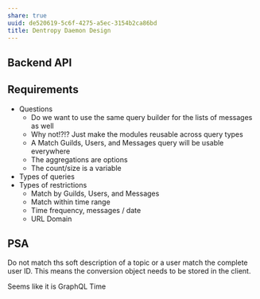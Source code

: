 ```yaml
---
share: true
uuid: de520619-5c6f-4275-a5ec-3154b2ca86bd
title: Dentropy Daemon Design
---
```

## Backend API

## Requirements

* Questions
  * Do we want to use the same query builder for the lists of messages as well
  * Why not!?!? Just make the modules reusable across query types
  * A Match Guilds, Users, and Messages query will be usable everywhere
  * The aggregations are options
  * The count/size is a variable
* Types of queries
* Types of restrictions
  * Match by Guilds, Users, and Messages
  * Match within time range
  * Time frequency, messages / date
  * URL Domain

## PSA

Do not match ths soft description of a topic or a user match the complete user ID. This means the conversion object needs to be stored in the client.

Seems like it is GraphQL Time